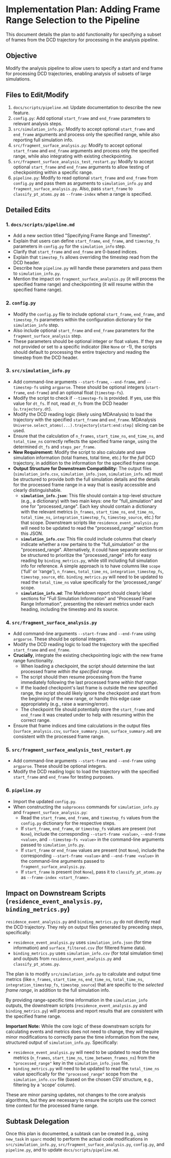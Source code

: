 # Implementation Plan: Adding Frame Range Selection to the Pipeline

This document details the plan to add functionality for specifying a subset of frames from the DCD trajectory for processing in the analysis pipeline.

## Objective

Modify the analysis pipeline to allow users to specify a start and end frame for processing DCD trajectories, enabling analysis of subsets of large simulations.

## Files to Edit/Modify

1.  `docs/scripts/pipeline.md`: Update documentation to describe the new feature.
2.  `config.py`: Add optional `start_frame` and `end_frame` parameters to relevant analysis steps.
3.  `src/simulation_info.py`: Modify to accept optional `start_frame` and `end_frame` arguments and process only the specified range, while also reporting full simulation info.
4.  `src/fragment_surface_analysis.py`: Modify to accept optional `start_frame` and `end_frame` arguments and process only the specified range, while also integrating with existing checkpointing.
5.  `src/fragment_surface_analysis_test_restart.py`: Modify to accept optional `start_frame` and `end_frame` arguments to allow testing of checkpointing within a specific range.
6.  `pipeline.py`: Modify to read optional `start_frame` and `end_frame` from `config.py` and pass them as arguments to `simulation_info.py` and `fragment_surface_analysis.py`. Also, pass `start_frame` to `classify_pt_atoms.py` as `--frame-index` when a range is specified.

## Detailed Edits

### 1. `docs/scripts/pipeline.md`

*   Add a new section titled "Specifying Frame Range and Timestep".
*   Explain that users can define `start_frame`, `end_frame`, and `timestep_fs` parameters in `config.py` for the `simulation_info` step.
*   Clarify that `start_frame` and `end_frame` are 0-based indices.
*   Explain that `timestep_fs` allows overriding the timestep read from the DCD header.
*   Describe how `pipeline.py` will handle these parameters and pass them to `simulation_info.py`.
*   Mention the impact on `fragment_surface_analysis.py` (it will process the specified frame range) and checkpointing (it will resume within the specified frame range).

### 2. `config.py`

*   Modify the `config.py` file to include optional `start_frame`, `end_frame`, and `timestep_fs` parameters within the configuration dictionary for the `simulation_info` step.
*   Also include optional `start_frame` and `end_frame` parameters for the `fragment_surface_analysis` step.
*   These parameters should be optional integer or float values. If they are not provided or set to a specific indicator (like `None` or -1), the scripts should default to processing the entire trajectory and reading the timestep from the DCD header.

### 3. `src/simulation_info.py`

*   Add command-line arguments `--start-frame`, `--end-frame`, and `--timestep-fs` using `argparse`. These should be optional integers (`start-frame`, `end-frame`) and an optional float (`timestep-fs`).
*   Modify the script to check if `--timestep-fs` is provided. If yes, use this value for `dt_fs`. If not, read `dt_fs` from the DCD header (`u.trajectory.dt`).
*   Modify the DCD reading logic (likely using MDAnalysis) to load the trajectory with the specified `start_frame` and `end_frame`. MDAnalysis `Universe.select_atoms(...).trajectory[start:end:step]` slicing can be used.
*   Ensure that the calculation of `n_frames`, `start_time_ns`, `end_time_ns`, and `total_time_ns` correctly reflects the specified frame range, using the determined `dt_fs` and `steps_per_frame`.
*   **New Requirement:** Modify the script to also calculate and save simulation information (total frames, total time, etc.) for the *full* DCD trajectory, in addition to the information for the specified frame range.
*   **Output Structure for Downstream Compatibility:** The output files (`simulation_info.csv`, `simulation_info.json`, `simulation_info.md`) must be structured to provide both the full simulation details and the details for the processed frame range in a way that is easily accessible and clearly distinguishable.
    *   **`simulation_info.json`**: This file should contain a top-level structure (e.g., a dictionary) with two main keys: one for "full_simulation" and one for "processed_range". Each key should contain a dictionary with the relevant metrics (`n_frames`, `start_time_ns`, `end_time_ns`, `total_time_ns`, `integration_timestep_fs`, `timestep_source`, etc.) for that scope. Downstream scripts like `residence_event_analysis.py` will need to be updated to read the "processed_range" section from this JSON.
    *   **`simulation_info.csv`**: This file could include columns that clearly indicate whether a row pertains to the "full_simulation" or the "processed_range". Alternatively, it could have separate sections or be structured to prioritize the "processed_range" info for easy reading by `binding_metrics.py`, while still including full simulation info for reference. A simple approach is to have columns like `scope` ('full' or 'range'), `n_frames`, `total_time_ns`, `integration_timestep_fs`, `timestep_source`, etc. `binding_metrics.py` will need to be updated to read the `total_time_ns` value specifically for the 'processed_range' scope.
    *   **`simulation_info.md`**: The Markdown report should clearly label sections for "Full Simulation Information" and "Processed Frame Range Information", presenting the relevant metrics under each heading, including the timestep and its source.

### 4. `src/fragment_surface_analysis.py`

*   Add command-line arguments `--start-frame` and `--end-frame` using `argparse`. These should be optional integers.
*   Modify the DCD reading logic to load the trajectory with the specified `start_frame` and `end_frame`.
*   **Crucially**, integrate the existing checkpointing logic with the new frame range functionality.
    *   When loading a checkpoint, the script should determine the last processed frame *within the specified range*.
    *   The script should then resume processing from the frame immediately following the last processed frame *within that range*.
    *   If the loaded checkpoint's last frame is outside the new specified range, the script should likely ignore the checkpoint and start from the beginning of the new range, or handle this edge case appropriately (e.g., raise a warning/error).
    *   The checkpoint file should potentially store the `start_frame` and `end_frame` it was created under to help with resuming within the correct range.
*   Ensure that frame indices and time calculations in the output files (`surface_analysis.csv`, `surface_summary.json`, `surface_summary.md`) are consistent with the processed frame range.

### 5. `src/fragment_surface_analysis_test_restart.py`

*   Add command-line arguments `--start-frame` and `--end-frame` using `argparse`. These should be optional integers.
*   Modify the DCD reading logic to load the trajectory with the specified `start_frame` and `end_frame` for testing purposes.

### 6. `pipeline.py`

*   Import the updated `config.py`.
*   When constructing the `subprocess` commands for `simulation_info.py` and `fragment_surface_analysis.py`:
    *   Read the `start_frame`, `end_frame`, and `timestep_fs` values from the `config.py` dictionary for the respective steps.
    *   If `start_frame`, `end_frame`, or `timestep_fs` values are present (not `None`), include the corresponding `--start-frame <value>`, `--end-frame <value>`, and `--timestep-fs <value>` in the command-line arguments passed to `simulation_info.py`.
    *   If `start_frame` or `end_frame` values are present (not `None`), include the corresponding `--start-frame <value>` and `--end-frame <value>` in the command-line arguments passed to `fragment_surface_analysis.py`.
    *   If `start_frame` is present (not `None`), pass it to `classify_pt_atoms.py` as `--frame-index <start_frame>`.

## Impact on Downstream Scripts (`residence_event_analysis.py`, `binding_metrics.py`)

`residence_event_analysis.py` and `binding_metrics.py` do not directly read the DCD trajectory. They rely on output files generated by preceding steps, specifically:

*   `residence_event_analysis.py` uses `simulation_info.json` (for time information) and `surface_filtered.csv` (for filtered frame data).
*   `binding_metrics.py` uses `simulation_info.csv` (for total simulation time) and outputs from `residence_event_analysis.py` and `classify_pt_atoms.py`.

The plan is to modify `src/simulation_info.py` to calculate and output time metrics (like `n_frames`, `start_time_ns`, `end_time_ns`, `total_time_ns`, `integration_timestep_fs`, `timestep_source`) that are specific to the *selected frame range*, in addition to the full simulation info.

By providing range-specific time information in the `simulation_info` outputs, the downstream scripts (`residence_event_analysis.py` and `binding_metrics.py`) will process and report results that are consistent with the specified frame range.

**Important Note:** While the core logic of these downstream scripts for calculating events and metrics does not need to change, they *will* require minor modifications to correctly parse the time information from the new, structured output of `simulation_info.py`. Specifically:

*   `residence_event_analysis.py` will need to be updated to read the time metrics (`n_frames`, `start_time_ns`, `time_between_frames_ns`) from the `"processed_range"` key in the `simulation_info.json` file.
*   `binding_metrics.py` will need to be updated to read the `total_time_ns` value specifically for the `"processed_range"` scope from the `simulation_info.csv` file (based on the chosen CSV structure, e.g., filtering by a 'scope' column).

These are minor parsing updates, not changes to the core analysis algorithms, but they are necessary to ensure the scripts use the correct time context for the processed frame range.

## Subtask Delegation

Once this plan is documented, a subtask can be created (e.g., using `new_task` in `sparc` mode) to perform the actual code modifications in `src/simulation_info.py`, `src/fragment_surface_analysis.py`, `config.py`, and `pipeline.py`, and to update `docs/scripts/pipeline.md`.